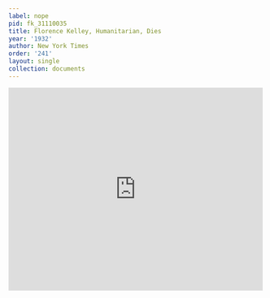 ```yaml
---
label: nope
pid: fk_31110035
title: Florence Kelley, Humanitarian, Dies
year: '1932'
author: New York Times
order: '241'
layout: single
collection: documents
---
```

<iframe src="https://northwestern.app.box.com/embed/s/ul4z70cmpo7x0uxyfzgr2tnjcz4i2lr2?sortColumn=date&view=list" width="500" height="400" frameborder="0" allowfullscreen webkitallowfullscreen msallowfullscreen></iframe>
